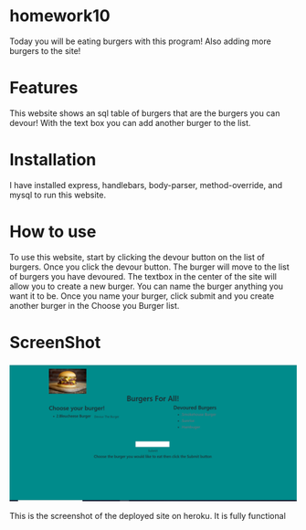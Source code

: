 # homework10

Today you will be eating burgers with this program! Also adding more burgers to the site!

# Features

This website shows an sql table of burgers that are the burgers you can devour! With the text box you can add another burger to the list.

# Installation

I have installed express, handlebars, body-parser, method-override, and mysql to run this website.

# How to use 

To use this website, start by clicking the devour button on the list of burgers. Once you click the devour button. The burger will move to the list of burgers you have devoured. The textbox in the center of the site will allow you to create a new burger. You can name the burger anything you want it to be. Once you name your burger, click submit and you create another burger in the Choose you Burger list.

# ScreenShot

![burger_image](./public/assets/images/Hambugers.png)

This is the screenshot of the deployed site on heroku. It is fully functional